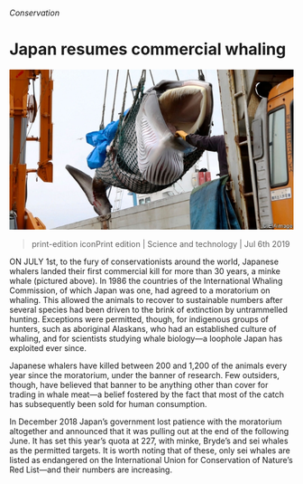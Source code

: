 ###### Conservation

# Japan resumes commercial whaling 

![image](images/20190706_STP502.jpg) 

> print-edition iconPrint edition | Science and technology | Jul 6th 2019 

ON JULY 1st, to the fury of conservationists around the world, Japanese whalers landed their first commercial kill for more than 30 years, a minke whale (pictured above). In 1986 the countries of the International Whaling Commission, of which Japan was one, had agreed to a moratorium on whaling. This allowed the animals to recover to sustainable numbers after several species had been driven to the brink of extinction by untrammelled hunting. Exceptions were permitted, though, for indigenous groups of hunters, such as aboriginal Alaskans, who had an established culture of whaling, and for scientists studying whale biology—a loophole Japan has exploited ever since. 

Japanese whalers have killed between 200 and 1,200 of the animals every year since the moratorium, under the banner of research. Few outsiders, though, have believed that banner to be anything other than cover for trading in whale meat—a belief fostered by the fact that most of the catch has subsequently been sold for human consumption. 

In December 2018 Japan’s government lost patience with the moratorium altogether and announced that it was pulling out at the end of the following June. It has set this year’s quota at 227, with minke, Bryde’s and sei whales as the permitted targets. It is worth noting that of these, only sei whales are listed as endangered on the International Union for Conservation of Nature’s Red List—and their numbers are increasing. 

